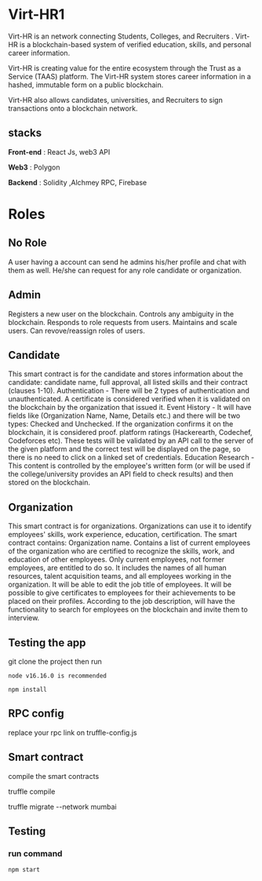 # Virt-HR1

 Virt-HR is an network connecting Students, Colleges, and Recruiters . Virt-HR is a blockchain-based system of verified education, skills, and personal career information. 

Virt-HR is creating value for the entire ecosystem through the Trust as a Service (TAAS) platform. The Virt-HR system stores career information in a hashed, immutable form on a public blockchain. 

Virt-HR also allows candidates, universities, and Recruiters to sign transactions onto a blockchain network.

## stacks


**Front-end**  : React Js, web3 API

**Web3**  :  Polygon

**Backend**  : Solidity ,Alchmey RPC, Firebase

# Roles

## No Role

A user having a account can send he admins his/her profile and chat with them as well.
He/she can request for any role candidate or organization.

## Admin

Registers a new user on the blockchain.
Controls any ambiguity in the blockchain.
Responds to role requests from users.
Maintains and scale users.
Can revove/reassign roles of users.

## Candidate

This smart contract is for the candidate and stores information about the candidate:
candidate name, full approval, all listed skills and their contract (clauses 1-10).
Authentication - There will be 2 types of authentication and unauthenticated. A certificate is considered verified when it is validated on the blockchain by the organization that issued it.
Event History - It will have fields like (Organization Name, Name, Details etc.) and there will be two types: Checked and Unchecked.
If the organization confirms it on the blockchain, it is considered proof.
platform ratings (Hackerearth, Codechef, Codeforces etc). These tests will be validated by an API call to the server of the given platform and the correct test will be displayed on the page, so there is no need to click on a linked set of credentials.
Education Research - This content is controlled by the employee's written form (or will be used if the college/university provides an API field to check results) and then stored on the blockchain.

## Organization 

This smart contract is for organizations. Organizations can use it to identify employees' skills, work experience, education, certification. The smart contract contains:
Organization name.
Contains a list of current employees of the organization who are certified to recognize the skills, work, and education of other employees. Only current employees, not former employees, are entitled to do so.
It includes the names of all human resources, talent acquisition teams, and all employees working in the organization. It will be able to edit the job title of
employees.
It will be possible to give certificates to employees for their achievements to be placed on their profiles. According to the job description,
will have the functionality to search for employees on the blockchain and invite them to interview.


## Testing the app
 git clone the project then run
    
    node v16.16.0 is recommended
    
    npm install


##  RPC config

replace your rpc link on truffle-config.js

## Smart contract 
 compile the smart contracts


 truffle compile

 truffle migrate --network mumbai

## Testing

### run command 

    npm start
